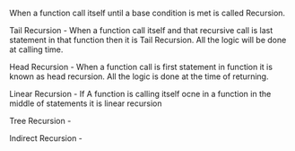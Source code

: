 When a function call itself until a base condition is met is called Recursion.

Tail Recursion - When a function call itself and that recursive call is last statement in that function then it is Tail Recursion.
All the logic will be done at calling time.

Head Recursion - When a function call is first statement in function it is known as head recursion. All the logic is done at the time of returning.

Linear Recursion - If A function is calling itself ocne in a function in the middle of statements it is linear recursion

Tree Recursion - 

Indirect Recursion - 
